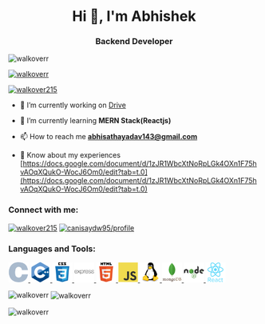 <h1 align="center">Hi 👋, I'm Abhishek</h1>
<h3 align="center">Backend Developer</h3>

<p align="left"> <img src="https://komarev.com/ghpvc/?username=walkoverr&label=Profile%20views&color=0e75b6&style=flat" alt="walkoverr" /> </p>

<p align="left"> <a href="https://github.com/ryo-ma/github-profile-trophy"><img src="https://github-profile-trophy.vercel.app/?username=walkoverr" alt="walkoverr" /></a> </p>

<p align="left"> <a href="https://twitter.com/walkover215" target="blank"><img src="https://img.shields.io/twitter/follow/walkover215?logo=twitter&style=for-the-badge" alt="walkover215" /></a> </p>

- 🔭 I’m currently working on [Drive](https://github.com/walkoverr/drive)

- 🌱 I’m currently learning **MERN Stack(Reactjs)**

- 📫 How to reach me **abhisathayadav143@gmail.com**

- 📄 Know about my experiences [https://docs.google.com/document/d/1zJR1WbcXtNoRpLGk4OXn1F75hvAOqXQukO-WocJ6Om0/edit?tab=t.0](https://docs.google.com/document/d/1zJR1WbcXtNoRpLGk4OXn1F75hvAOqXQukO-WocJ6Om0/edit?tab=t.0)

<h3 align="left">Connect with me:</h3>
<p align="left">
<a href="https://twitter.com/walkover215" target="blank"><img align="center" src="https://raw.githubusercontent.com/rahuldkjain/github-profile-readme-generator/master/src/images/icons/Social/twitter.svg" alt="walkover215" height="30" width="40" /></a>
<a href="https://auth.geeksforgeeks.org/user/canisaydw95/profile" target="blank"><img align="center" src="https://raw.githubusercontent.com/rahuldkjain/github-profile-readme-generator/master/src/images/icons/Social/geeks-for-geeks.svg" alt="canisaydw95/profile" height="30" width="40" /></a>
</p>

<h3 align="left">Languages and Tools:</h3>
<p align="left"> <a href="https://www.cprogramming.com/" target="_blank" rel="noreferrer"> <img src="https://raw.githubusercontent.com/devicons/devicon/master/icons/c/c-original.svg" alt="c" width="40" height="40"/> </a> <a href="https://www.w3schools.com/cpp/" target="_blank" rel="noreferrer"> <img src="https://raw.githubusercontent.com/devicons/devicon/master/icons/cplusplus/cplusplus-original.svg" alt="cplusplus" width="40" height="40"/> </a> <a href="https://www.w3schools.com/css/" target="_blank" rel="noreferrer"> <img src="https://raw.githubusercontent.com/devicons/devicon/master/icons/css3/css3-original-wordmark.svg" alt="css3" width="40" height="40"/> </a> <a href="https://expressjs.com" target="_blank" rel="noreferrer"> <img src="https://raw.githubusercontent.com/devicons/devicon/master/icons/express/express-original-wordmark.svg" alt="express" width="40" height="40"/> </a> <a href="https://www.w3.org/html/" target="_blank" rel="noreferrer"> <img src="https://raw.githubusercontent.com/devicons/devicon/master/icons/html5/html5-original-wordmark.svg" alt="html5" width="40" height="40"/> </a> <a href="https://developer.mozilla.org/en-US/docs/Web/JavaScript" target="_blank" rel="noreferrer"> <img src="https://raw.githubusercontent.com/devicons/devicon/master/icons/javascript/javascript-original.svg" alt="javascript" width="40" height="40"/> </a> <a href="https://www.linux.org/" target="_blank" rel="noreferrer"> <img src="https://raw.githubusercontent.com/devicons/devicon/master/icons/linux/linux-original.svg" alt="linux" width="40" height="40"/> </a> <a href="https://www.mongodb.com/" target="_blank" rel="noreferrer"> <img src="https://raw.githubusercontent.com/devicons/devicon/master/icons/mongodb/mongodb-original-wordmark.svg" alt="mongodb" width="40" height="40"/> </a> <a href="https://nodejs.org" target="_blank" rel="noreferrer"> <img src="https://raw.githubusercontent.com/devicons/devicon/master/icons/nodejs/nodejs-original-wordmark.svg" alt="nodejs" width="40" height="40"/> </a> <a href="https://reactjs.org/" target="_blank" rel="noreferrer"> <img src="https://raw.githubusercontent.com/devicons/devicon/master/icons/react/react-original-wordmark.svg" alt="react" width="40" height="40"/> </a> </p>

<p><img align="left" src="https://github-readme-stats.vercel.app/api/top-langs?username=walkoverr&show_icons=true&locale=en&layout=compact" alt="walkoverr" /></p>

<p>&nbsp;<img align="center" src="https://github-readme-stats.vercel.app/api?username=walkoverr&show_icons=true&locale=en" alt="walkoverr" /></p>

<p><img align="center" src="https://github-readme-streak-stats.herokuapp.com/?user=walkoverr&" alt="walkoverr" /></p>
